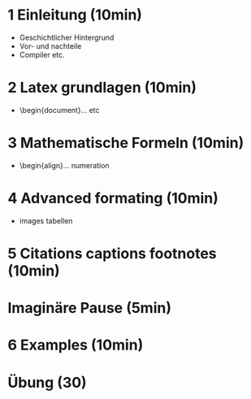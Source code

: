 # 1 Einleitung (10min)
- Geschichtlicher Hintergrund
- Vor- und nachteile
- Compiler etc.

# 2 Latex grundlagen (10min)
- \begin{document}... etc

# 3 Mathematische Formeln (10min)
- \begin{align}... numeration

# 4 Advanced formating (10min)
- images tabellen

# 5 Citations captions footnotes (10min)

# Imaginäre Pause (5min)

# 6 Examples (10min)

# Übung (30)

